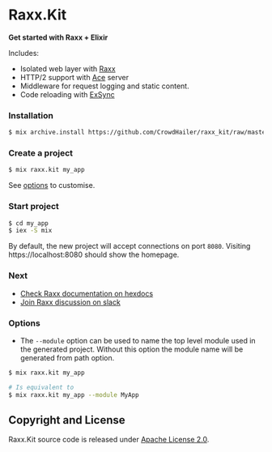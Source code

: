 # Raxx.Kit

**Get started with Raxx + Elixir**

Includes:

- Isolated web layer with [Raxx](https://github.com/crowdhailer/raxx)
- HTTP/2 support with [Ace](https://github.com/CrowdHailer/Ace) server
- Middleware for request logging and static content.
- Code reloading with [ExSync](https://github.com/falood/exsync)

### Installation

```sh
$ mix archive.install https://github.com/CrowdHailer/raxx_kit/raw/master/raxx_kit.ez
```

### Create a project

```sh
$ mix raxx.kit my_app
```

See [options](#options) to customise.

### Start project

```sh
$ cd my_app
$ iex -S mix
```

By default, the new project will accept connections on port `8080`.
Visiting https://localhost:8080 should show the homepage.

### Next

- [Check Raxx documentation on hexdocs](https://hexdocs.pm/raxx)
- [Join Raxx discussion on slack](https://elixir-lang.slack.com/messages/C56H3TBH8/)

### Options

- The `--module` option can be used to name the top level module used in the generated project. Without this option the module name will be generated from path option.

```sh
$ mix raxx.kit my_app

# Is equivalent to
$ mix raxx.kit my_app --module MyApp
```

## Copyright and License

Raxx.Kit source code is released under [Apache License 2.0](License).
